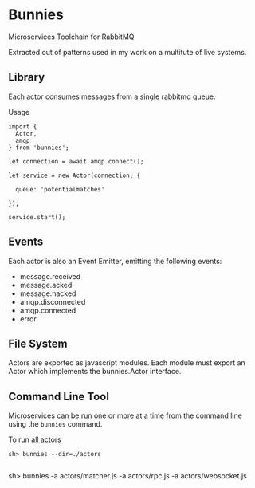 # Bunnies

Microservices Toolchain for RabbitMQ

Extracted out of patterns used in my work on a multitute of live systems.

## Library

Each actor consumes messages from a single rabbitmq queue.

Usage

```
import {
  Actor,
  amqp
} from 'bunnies';

let connection = await amqp.connect();

let service = new Actor(connection, {

  queue: 'potentialmatches'

});

service.start();

```

## Events

Each actor is also an Event Emitter, emitting the following events:

- message.received
- message.acked
- message.nacked
- amqp.disconnected
- amqp.connected
- error

## File System

Actors are exported as javascript modules. Each module must export an Actor
which implements the bunnies.Actor interface.

## Command Line Tool

Microservices can be run one or more at a time from the command line using the
`bunnies` command.


To run all actors
```
sh> bunnies --dir=./actors


```
sh> bunnies -a actors/matcher.js -a actors/rpc.js -a actors/websocket.js

```

